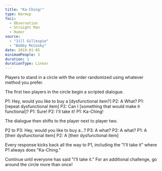 ```yaml
---
title: "Ka-Ching!"
type: Warmup
foci:
  - Observation
  - Straight Man
  - Humor
source:
  - "Jill Gillespie"
  - "Bobby McCosky"
date: 2019-01-05
minimumPeople: 3
duration: 1
durationType: Linear
---
```


Players to stand in a circle with the order randomized using whatever method you prefer.

The first two players in the circle begin a scripted dialogue.

P1: Hey, would you like to buy a [dysfunctional item?]
P2: A What?
P1: [repeat dysfunctional item]
P2: Can I [something that would make it functional]?
P1: Sure!
P2: I'll take it!
P1: Ka-Ching!

The dialogue then shifts to the player next to player two.

P2 to P3: Hey, would you like to buy a...?
P3: A what?
P2: A what?
P1: A [their dysfunctional item]
P2: A [their dysfunctional item]

Every response kicks back all the way to P1, including the "I'll take it" where P1 always does "Ka-Ching."

Continue until everyone has said "I'll take it." For an additional challenge, go around the circle more than once!
